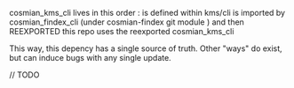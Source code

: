 cosmian_kms_cli lives in this order :
is defined within kms/cli
is imported by cosmian_findex_cli (under cosmian-findex git module ) and then REEXPORTED
this repo uses the reexported cosmian_kms_cli

This way, this depency has a single source of truth. Other "ways" do exist, but can induce bugs with any single update.

// TODO
